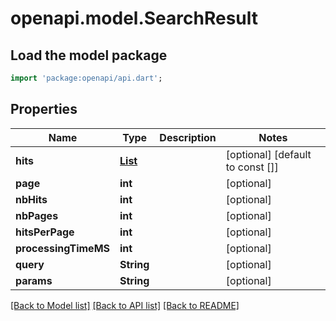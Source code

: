 # openapi.model.SearchResult

## Load the model package
```dart
import 'package:openapi/api.dart';
```

## Properties
Name | Type | Description | Notes
------------ | ------------- | ------------- | -------------
**hits** | [**List<SearchResultItem>**](SearchResultItem.md) |  | [optional] [default to const []]
**page** | **int** |  | [optional] 
**nbHits** | **int** |  | [optional] 
**nbPages** | **int** |  | [optional] 
**hitsPerPage** | **int** |  | [optional] 
**processingTimeMS** | **int** |  | [optional] 
**query** | **String** |  | [optional] 
**params** | **String** |  | [optional] 

[[Back to Model list]](../README.md#documentation-for-models) [[Back to API list]](../README.md#documentation-for-api-endpoints) [[Back to README]](../README.md)


